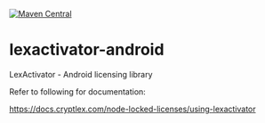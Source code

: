 [![Maven Central](https://img.shields.io/maven-central/v/com.cryptlex.android.lexactivator/lexactivator.svg?label=Maven%20Central)](https://search.maven.org/search?q=g:%22com.cryptlex.android.lexactivator%22%20AND%20a:%22lexactivator%22)

# lexactivator-android
LexActivator - Android licensing library

Refer to following for documentation:

https://docs.cryptlex.com/node-locked-licenses/using-lexactivator
